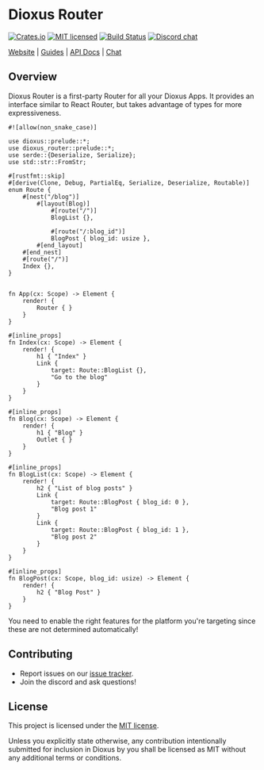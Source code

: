 # Dioxus Router

[![Crates.io][crates-badge]][crates-url]
[![MIT licensed][mit-badge]][mit-url]
[![Build Status][actions-badge]][actions-url]
[![Discord chat][discord-badge]][discord-url]

[crates-badge]: https://img.shields.io/crates/v/dioxus-router.svg
[crates-url]: https://crates.io/crates/dioxus-router
[mit-badge]: https://img.shields.io/badge/license-MIT-blue.svg
[mit-url]: https://github.com/dioxuslabs/dioxus/blob/master/LICENSE
[actions-badge]: https://github.com/dioxuslabs/dioxus/actions/workflows/main.yml/badge.svg
[actions-url]: https://github.com/dioxuslabs/dioxus/actions?query=workflow%3ACI+branch%3Amaster
[discord-badge]: https://img.shields.io/discord/899851952891002890.svg?logo=discord&style=flat-square
[discord-url]: https://discord.gg/XgGxMSkvUM

[Website](https://dioxuslabs.com) |
[Guides](https://dioxuslabs.com/docs/0.3/router/) |
[API Docs](https://docs.rs/dioxus-router/latest/dioxus_router) |
[Chat](https://discord.gg/XgGxMSkvUM)

## Overview

Dioxus Router is a first-party Router for all your Dioxus Apps. It provides an
interface similar to React Router, but takes advantage of types for more
expressiveness.

```rust, no_run
#![allow(non_snake_case)]

use dioxus::prelude::*;
use dioxus_router::prelude::*;
use serde::{Deserialize, Serialize};
use std::str::FromStr;

#[rustfmt::skip]
#[derive(Clone, Debug, PartialEq, Serialize, Deserialize, Routable)]
enum Route {
    #[nest("/blog")]
        #[layout(Blog)]
            #[route("/")]
            BlogList {},

            #[route("/:blog_id")]
            BlogPost { blog_id: usize },
        #[end_layout]
    #[end_nest]
    #[route("/")]
    Index {},
}


fn App(cx: Scope) -> Element {
    render! {
        Router { }
    }
}

#[inline_props]
fn Index(cx: Scope) -> Element {
    render! {
        h1 { "Index" }
        Link {
            target: Route::BlogList {},
            "Go to the blog"
        }
    }
}

#[inline_props]
fn Blog(cx: Scope) -> Element {
    render! {
        h1 { "Blog" }
        Outlet { }
    }
}

#[inline_props]
fn BlogList(cx: Scope) -> Element {
    render! {
        h2 { "List of blog posts" }
        Link {
            target: Route::BlogPost { blog_id: 0 },
            "Blog post 1"
        }
        Link {
            target: Route::BlogPost { blog_id: 1 },
            "Blog post 2"
        }
    }
}

#[inline_props]
fn BlogPost(cx: Scope, blog_id: usize) -> Element {
    render! {
        h2 { "Blog Post" }
    }
}
```

You need to enable the right features for the platform you're targeting since these are not determined automatically!

## Contributing

- Report issues on our [issue tracker](https://github.com/dioxuslabs/dioxus/issues).
- Join the discord and ask questions!

## License

This project is licensed under the [MIT license].

[mit license]: https://github.com/DioxusLabs/dioxus/blob/master/LICENSE-MIT

Unless you explicitly state otherwise, any contribution intentionally submitted
for inclusion in Dioxus by you shall be licensed as MIT without any additional
terms or conditions.
